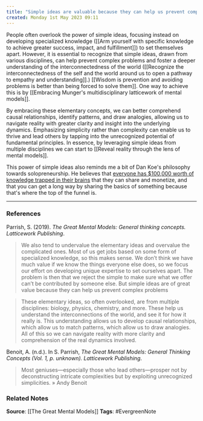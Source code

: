 ```yaml
---
title: "Simple ideas are valuable because they can help us prevent complex problems"
created: Monday 1st May 2023 09:11
---
```


People often overlook the power of simple ideas, focusing instead on developing specialized knowledge ([[Arm yourself with specific knowledge to achieve greater success, impact, and fulfillment]]) to set themselves apart. However, it is essential to recognize that simple ideas, drawn from various disciplines, can help prevent complex problems and foster a deeper understanding of the interconnectedness of the world ([[Recognize the interconnectedness of the self and the world around us to open a pathway to empathy and understanding]].) [[Wisdom is prevention and avoiding problems is better than being forced to solve them]]. One way to achieve this is by [[Embracing Munger's multidisciplinary latticework of mental models]]. 

By embracing these elementary concepts, we can better comprehend causal relationships, identify patterns, and draw analogies, allowing us to navigate reality with greater clarity and insight into the underlying dynamics. Emphasizing simplicity rather than complexity can enable us to thrive and lead others by tapping into the unrecognized potential of fundamental principles. In essence, by leveraging simple ideas from multiple disciplines we can start to [[Reveal reality through the lens of mental models]]. 

This power of simple ideas also reminds me a bit of Dan Koe's philosophy towards solopreneurship. He believes that [everyone has $100,000 worth of knowledge trapped in their brains](https://thedankoe.com/you-have-100000-of-knowledge-trapped-in-your-brain/) that they can share and monetize, and that you can get a long way by sharing the basics of something because that's where the top of the funnel is. 

---
### References

Parrish, S. (2019). _The Great Mental Models: General thinking concepts. Latticework Publishing_.

>  We also tend to undervalue the elementary ideas and overvalue the complicated ones. Most of us get jobs based on some form of specialized knowledge, so this makes sense. We don’t think we have much value if we know the things everyone else does, so we focus our effort on developing unique expertise to set ourselves apart. The problem is then that we reject the simple to make sure what we offer can’t be contributed by someone else. But simple ideas are of great value because they can help us prevent complex problems

>  These elementary ideas, so often overlooked, are from multiple disciplines: biology, physics, chemistry, and more. These help us understand the interconnections of the world, and see it for how it really is. This understanding allows us to develop causal relationships, which allow us to match patterns, which allow us to draw analogies. All of this so we can navigate reality with more clarity and comprehension of the real dynamics involved.

Benoit, A. (n.d.). In S. Parrish, _The Great Mental Models: General Thinking Concepts (Vol. 1, p. unknown). Latticework Publishing_.

> Most geniuses—especially those who lead others—prosper not by deconstructing intricate complexities but by exploiting unrecognized simplicities. » Andy Benoit 

### Related Notes
**Source**: [[The Great Mental Models]]
**Tags**: #EvergreenNote

